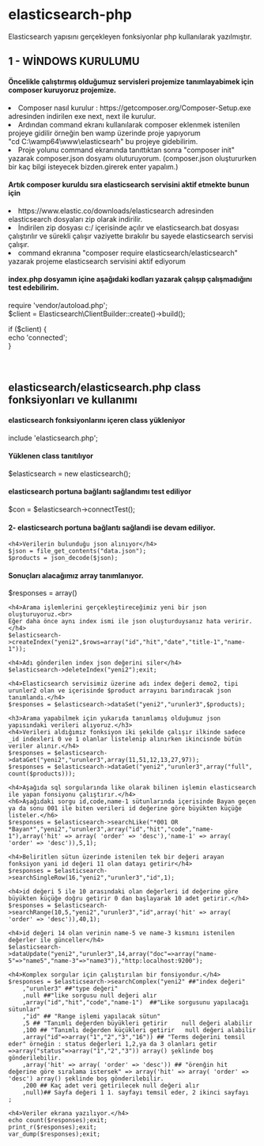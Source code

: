 # elasticsearch-php
Elasticsearch yapısını gerçekleyen fonksiyonlar php kullanılarak yazılmıştır.

<h2>1 - WİNDOWS KURULUMU</h2>
<h4>Öncelikle çalıştırmış olduğumuz servisleri projemize tanımlayabimek için composer kuruyoruz projemize.</h4>
<li> Composer nasıl kurulur : https://getcomposer.org/Composer-Setup.exe adresinden indirilen exe next, next ile kurulur.</li>
<li> Ardından command ekranı kullanılarak composer eklenmek istenilen projeye gidilir örneğin ben wamp üzerinde proje yapıyorum</li>
   "cd C:\wamp64\www\elasticsearh" bu projeye gidebilirim.</li>
<li> Proje yolunu command ekranında tanıttıktan sonra "composer init" yazarak composer.json dosyamı oluturuyorum.
   (composer.json oluştururken bir kaç bilgi isteyecek bizden.girerek enter yapalım.)</li>

<h4>Artık composer kuruldu sıra elasticsearch servisini aktif etmekte bunun için </h4>
<li> https://www.elastic.co/downloads/elasticsearch adresinden elasticsearch dosyaları zip olarak indirilir.</li>
<li> İndirilen zip dosyası c:/ içerisinde açılır ve elasticsearch.bat dosyası çalıştırılır ve sürekli çalışır vaziyette bırakılır 
   bu sayede elasticsearch servisi çalışır.</li>
<li> command ekranına "composer require elasticsearch/elasticsearch" yazarak projeme elasticsearch servisini aktif ediyorum</li>

<h4>index.php dosyamın içine aşağıdaki kodları yazarak çalışıp çalışmadığını test edebilirim.</h4>
require 'vendor/autoload.php';<br>
$client = Elasticsearch\ClientBuilder::create()->build();<br>
 
if ($client) {<br>
    echo 'connected';<br>
}<br>
<br><br>
<h2>elasticsearch/elasticsearch.php class fonksiyonları ve kullanımı</h2>

<h4>elasticsearch fonksiyonlarını içeren class yükleniyor</h4>
include 'elasticsearch.php';

<h4>Yüklenen class tanıtılıyor</h4>
$elasticsearch = new elasticsearch();

<h4>elasticsearch portuna bağlantı sağlandımı test ediliyor</h4>
$con = $elasticsearch->connectTest();

<h4>2- elasticsearch portuna bağlantı sağlandi ise devam ediliyor.</h4>

    <h4>Verilerin bulunduğu json alınıyor</h4>
    $json = file_get_contents("data.json");
    $products = json_decode($json);

   <h4>Sonuçları alacağımız array tanımlanıyor.</h4>
    $responses = array()
    
    <h4>Arama işlemlerini gerçekleştireceğimiz yeni bir json oluşturuyoruz.<br>
    Eğer daha önce aynı index ismi ile json oluşturduysanız hata veririr.</h4>
    $elasticsearch->createIndex("yeni2",$rows=array("id","hit","date","title-1","name-1"));
    
    <h4>Adı gönderilen index json değerini siler</h4>
    $elasticsearch->deleteIndex("yeni2");exit;
    
    <h4>Elasticsearch servisimiz üzerine adı index değeri demo2, tipi urunler2 olan ve içerisinde $product arrayını barındıracak json tanımlandı.</h4>
    $responses = $elasticsearch->dataSet("yeni2","urunler3",$products);

    <h3>Arama yapabilmek için yukarıda tanımlamış olduğumuz json yapısındaki verileri alıyoruz.</h3>
    <h4>Verileri aldığımız fonksiyon iki şekilde çalışır ilkinde sadece _id indexleri 0 ve 1 olanlar listelenip alınırken ikincisnde bütün veriler alınır.</h4>
    $responses = $elasticsearch->dataGet("yeni2","urunler3",array(11,51,12,13,27,97));
    $responses = $elasticsearch->dataGet("yeni2","urunler3",array("full", count($products)));

    <h4>Aşağıda sql sorgularında like olarak bilinen işlemin elasticsearch ile yapan fonsiyonu çalıştırır.</h4>
    <h6>Aşağıdaki sorgu id,code,name-1 sütunlarında içerisinde Bayan geçen ya da sonu 001 ile biten verileri id değerine göre büyükten küçüğe listeler.</h6>
    $responses = $elasticsearch->searchLike("*001 OR *Bayan*","yeni2","urunler3",array("id","hit","code","name-1"),array('hit' => array( 'order' => 'desc'),'name-1' => array( 'order' => 'desc')),5,1);

    <h4>Beliritlen sütun üzerinde istenilen tek bir değeri arayan fonksiyon yani id değeri 11 olan datayı getirir</h4>
    $responses = $elasticsearch->searchSingleRow(16,"yeni2","urunler3","id",1);
    
    <h4>id değeri 5 ile 10 arasındaki olan değerleri id değerine göre büyükten küçüğe doğru getirir 0 dan başlayarak 10 adet getirir.</h4>
    $responses = $elasticsearch->searchRange(10,5,"yeni2","urunler3","id",array('hit' => array( 'order' => 'desc')),40,1);

    <h4>id değeri 14 olan verinin name-5 ve name-3 kısmını istenilen değerler ile günceller</h4>
    $elasticsearch->dataUpdate("yeni2","urunler3",14,array("doc"=>array("name-5"=>"name5","name-3"=>"name3")),"http:localhost:9200");

    <h4>Komplex sorgular için çalıştırılan bir fonsiyondur.</h4>
    $responses = $elasticsearch->searchComplex("yeni2" ##"index değeri"
        ,"urunler3" ##"type değeri"   
        ,null ##"like sorgusu null değeri alır
        ,array("id","hit","code","name-1")  ##"Like sorgusunu yapılacağı sütunlar"
        ,"id" ## "Range işlemi yapılacak sütun" 
        ,5 ## "Tanımlı değerden büyükleri getirir    null değeri alabilir                    
        ,100 ## "Tanımlı değerden küçükleri getirir   null değeri alabilir  
        ,array("id"=>array("1","2","3","16")) ## "Terms değerini temsil eder" örneğin : status değerleri 1,2,ya da 3 olanları getir =>array("status"=>array("1","2","3")) array() şeklinde boş gönderilebilir.
        ,array('hit' => array( 'order' => 'desc')) ## "örenğin hit değerine göre sıralama istersek" => array('hit' => array( 'order' => 'desc') array() şeklinde boş gönderilebilir.
        ,200 ## Kaç adet veri getirilecek null değeri alır
        ,null)## Sayfa değeri 1 1. sayfayı temsil eder, 2 ikinci sayfayı
    ;
    
    <h4>Veriler ekrana yazılıyor.</h4>
    echo count($responses);exit;
    print_r($responses);exit;
    var_dump($responses);exit;


    
  


